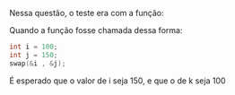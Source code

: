 Nessa questão, o teste era com a função:

Quando a função fosse chamada dessa forma:
```c
int i = 100;
int j = 150;
swap(&i , &j);
```

É esperado que o valor de i seja 150, e que o de k seja 100
